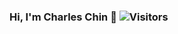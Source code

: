 ### Hi, I'm Charles Chin 👋 ![Visitors](https://visitor-badge.glitch.me/badge?page_id=eallion.eallion)
